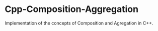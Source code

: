 # Cpp-Composition-Aggregation
Implementation of the concepts of Composition and Agregation in C++. 
